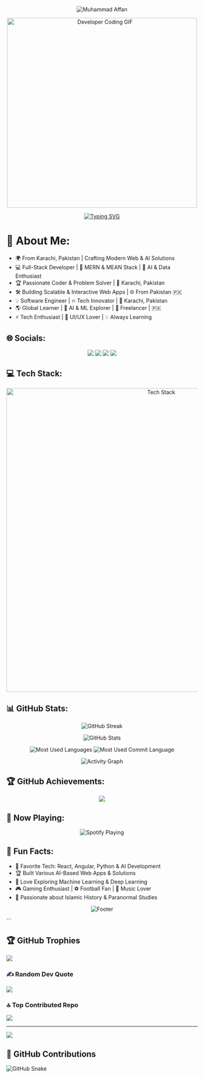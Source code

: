 
<!-- Banner Image -->
<p align="center">
  <img src="https://capsule-render.vercel.app/api?type=waving&color=0:00C9FF,100:92FE9D&height=200&section=header&text=Muhammad%20Affan&fontSize=50&fontColor=ffffff&animation=fadeIn" alt="Muhammad Affan">
</p>

<!-- Developer GIF -->
<p align="center">
  <img src="https://media.giphy.com/media/qgQUggAC3Pfv687qPC/giphy.gif" width="500" alt="Developer Coding GIF">
</p>

<!-- Typing Animation -->
<p align="center">
  <a href="https://github.com/DenverCoder1/readme-typing-svg">
    <img src="https://readme-typing-svg.herokuapp.com?font=Fira+Code&size=25&duration=4000&pause=1000&color=00C9FF&center=true&vCenter=true&width=600&lines=Full-Stack+Developer;AI+%26+ML+Enthusiast;Open-Source+Contributor;Lifelong+Learner;Building+Awesome+Projects" alt="Typing SVG">
  </a>
</p>

# 💫 About Me:
- 🌍 From Karachi, Pakistan | Crafting Modern Web & AI Solutions
- 💻 Full-Stack Developer | 🚀 MERN & MEAN Stack | 🎯 AI & Data Enthusiast
- 🏆 Passionate Coder & Problem Solver | 📍 Karachi, Pakistan
- 🛠️ Building Scalable & Interactive Web Apps | 🌐 From Pakistan 🇵🇰
- 💡 Software Engineer | 🔥 Tech Innovator | 📍 Karachi, Pakistan
- 🌎 Global Learner | 🤖 AI & ML Explorer | 💼 Freelancer | 🇵🇰
- ⚡ Tech Enthusiast | 🎨 UI/UX Lover | 💡 Always Learning

## 🌐 Socials:
<p align="center">
  <a href="https://www.facebook.com/profile.php?id=61572493182768"><img src="https://img.shields.io/badge/Facebook-%231877F2.svg?style=for-the-badge&logo=Facebook&logoColor=white"></a>
  <a href="https://www.instagram.com/almuharib._.7/"><img src="https://img.shields.io/badge/Instagram-%23E4405F.svg?style=for-the-badge&logo=Instagram&logoColor=white"></a>
  <a href="https://www.linkedin.com/in/muhammad-affan-8ab604280"><img src="https://img.shields.io/badge/LinkedIn-%230077B5.svg?style=for-the-badge&logo=linkedin&logoColor=white"></a>
  <a href="mailto:affan.work05@gmail.com"><img src="https://img.shields.io/badge/Email-D14836?style=for-the-badge&logo=gmail&logoColor=white"></a>
</p>

## 💻 Tech Stack:
<p align="center">
  <img src="https://skillicons.dev/icons?i=react,angular,vue,python,java,php,laravel,nodejs,express,tailwind,css,html,javascript,mysql,mongodb,postgres,docker,aws,azure,netlify,vercel,git,github,graphql,figma,postman" alt="Tech Stack" width="800">
</p>

## 📊 GitHub Stats:
<p align="center">
  <img src="https://github-readme-streak-stats.herokuapp.com/?user=Muhammadd-01&theme=radical&hide_border=true" alt="GitHub Streak">
</p>

<p align="center">
  <img src="https://github-readme-stats.vercel.app/api?username=Muhammadd-01&show_icons=true&theme=radical&count_private=true" alt="GitHub Stats">
</p>

<p align="center">
  <img src="https://github-profile-summary-cards.vercel.app/api/cards/repos-per-language?username=Muhammadd-01&theme=radical" alt="Most Used Languages">
  <img src="https://github-profile-summary-cards.vercel.app/api/cards/most-commit-language?username=Muhammadd-01&theme=radical" alt="Most Used Commit Language">
</p>

<p align="center">
  <img src="https://github-readme-activity-graph.cyclic.app/graph?username=Muhammadd-01&theme=radical&hide_border=true" alt="Activity Graph">
</p>

## 🏆 GitHub Achievements:
<p align="center">
  <img src="https://github-profile-trophy.vercel.app/?username=Muhammadd-01&theme=radical&no-frame=true&row=1&column=7">
</p>

## 🎵 Now Playing:
<p align="center">
  <img src="https://spotify-github-profile.vercel.app/api/view?uid=31zmwqlvqzovot7qscdxpwxmgu4m&cover_image=true&theme=default&show_offline=false&background_color=121212" alt="Spotify Playing">
</p>

## 🚀 Fun Facts:
- 🎯 Favorite Tech: React, Angular, Python & AI Development
- 🏆 Built Various AI-Based Web Apps & Solutions
- 🤖 Love Exploring Machine Learning & Deep Learning
- 🎮 Gaming Enthusiast | ⚽ Football Fan | 🎵 Music Lover
- 📖 Passionate about Islamic History & Paranormal Studies

<!-- Footer Animation -->
<p align="center">
  <img src="https://capsule-render.vercel.app/api?type=waving&color=0:92FE9D,100:00C9FF&height=200&section=footer" alt="Footer">
</p>
```



## 🏆 GitHub Trophies
![](https://github-profile-trophy.vercel.app/?username=Muhammadd-01&theme=radical&no-frame=false&no-bg=true&margin-w=4)

### ✍️ Random Dev Quote
![](https://quotes-github-readme.vercel.app/api?type=horizontal&theme=radical)

### 🔝 Top Contributed Repo
![](https://github-contributor-stats.vercel.app/api?username=Muhammadd-01&limit=5&theme=dark&combine_all_yearly_contributions=true)

---
[![](https://visitcount.itsvg.in/api?id=Muhammadd-01&icon=0&color=0)](https://visitcount.itsvg.in)


## 🐍 GitHub Contributions

<picture>
  <source media="(prefers-color-scheme: dark)" srcset="https://raw.githubusercontent.com/Muhammadd-01/Muhammadd-01/output/github-snake-dark.svg" />
  <source media="(prefers-color-scheme: light)" srcset="https://raw.githubusercontent.com/Muhammadd-01/Muhammadd-01/output/github-snake.svg" />
  <img alt="GitHub Snake" src="https://raw.githubusercontent.com/Muhammadd-01/Muhammadd-01/output/github-snake.svg" />
</picture>




<!-- Proudly created with GPRM ( https://gprm.itsvg.in ) -->

<!--
**Muhammadd-01/Muhammadd-01** is a ✨ _special_ ✨ repository because its `README.md` (this file) appears on your GitHub profile.

Here are some ideas to get you started:

- 🔭 I’m currently working on ...
- 🌱 I’m currently learning ...
- 👯 I’m looking to collaborate on ...
- 🤔 I’m looking for help with ...
- 💬 Ask me about ...
- 📫 How to reach me: ...
- 😄 Pronouns: ...
- ⚡ Fun fact: ...
-->

